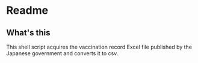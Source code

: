 # Readme

## What's this
This shell script acquires the vaccination record Excel file published by the Japanese government and converts it to csv.

